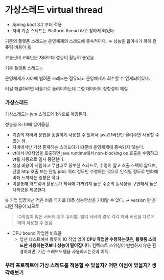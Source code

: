 # 가상스레드 virtual thread
- Spring boot 3.2 부터 적용
- 자바 기존 스레드는 Platform thread 라고 칭하게 되었다.

기존의 플랫폼 스레드는 운영체제의 스레드에 종속적이다. ⇒ 성능을 뽑아내기 위해 컴퓨팅 비용이 듦

코틀린의 코루틴은 자바보다 성능이 월등히 좋았음

기존 플랫폼 스레드는

운영체제가 자바에 빌려준 스레드는 점유되고 운영체제가 회수할 수 없게되어있다.

이걸 해결하려면 비동기로 돌려야하는데 그럼 데이터의 정합성이 깨짐

### 가상스레드

가상스레드는 jvm 스레드와 1:N으로 매칭된다.

성능을 8~10배 끌어올림

- 기존의 자바와 문법을 동일하게 사용할 수 있어서 java21버전만 올려주면 사용할 수 있는 셈.
- 자바에서만 가상 존재하는 스레드이기 떄문에 운영체제에 종속되지 않는다.
- vt에서 I/O작업을 호출하면 java runtime에서 non-blocking os  호출을 수행하고 vt를 자동으로 일시 중단한다.
- 생성 비용이 저렴하고 무한대로 풍부한 스레드로, 수명이 짧고 호출 스택이 얇으며, 단일 http 호출 또는 단일 jdbc 쿼리 정도만 수행하는 것으로 인식될 정도로 변화에 비해 느껴지는 영향은 적다.
- 이를통해 하드웨어 활용도가 최적에 가까워져 높은 수준의 동시성을 구현해서 높은 처리량을 제공한다.

<aside>
🌐 기업 입장에선 적은 비용 투자로 대폭 성능향상을 기대할 수 있다. → version 만 올리면 적용이 되므로

</aside>

> IO작업이 많은 서버의 경우 유리함. 멀티 서버의 경우 각각 자바 버전을 다르게 하여 적용할 수 있음
> 

- CPU bound 작업엔 비효율
    - 앞선 테스트에서 봤듯이 IO 작업 없이 **CPU 작업만 수행하는것은, 플랫폼 스레드만 사용하는것보다 성능이 떨어집니다**. 컨텍스트 스위칭이 빈번하지 않은 환경이라면, 기존 스레드모델을 사용하시는것이 이득.


### 우리 프로젝트에 가상 스레드를 적용할 수 있을지? 어떤 이점이 있을지? 생각해보기


